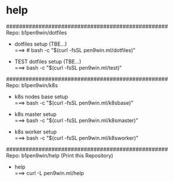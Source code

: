 # help

##################################################  
Repo: b1pen9win/dotfiles  
- dotfiles setup (TBE...)  
===> #  bash -c "$(curl -fsSL pen9win.ml/dotfiles)"

- TEST dotfiles setup (TBE...)  
===> bash -c "$(curl -fsSL pen9win.ml/test)"

##################################################  
Repo: b1pen9win/k8s  
- k8s nodes base setup  
===>  bash -c "$(curl -fsSL pen9win.ml/k8sbase)"

- k8s master setup  
===>  bash -c "$(curl -fsSL pen9win.ml/k8smaster)"

- k8s worker setup  
===>  bash -c "$(curl -fsSL pen9win.ml/k8sworker)"

##################################################  
Repo: b1pen9win/help (Print this Repository)  
- help  
===>  curl -L pen9win.ml/help

